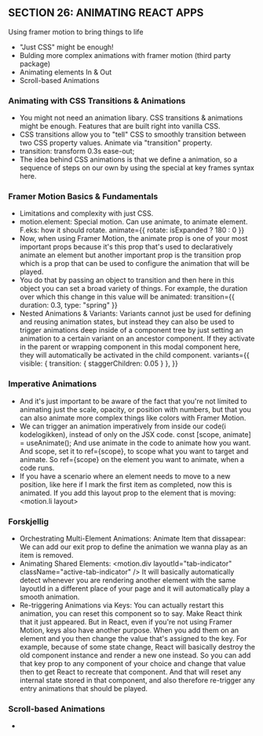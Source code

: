 ## SECTION 26: ANIMATING REACT APPS

Using framer motion to bring things to life

- "Just CSS" might be enough!
- Bulding more complex animations with framer motion (third party package)
- Animating elements In & Out
- Scroll-based Animations

### Animating with CSS Transitions & Animations

- You might not need an animation libary. CSS transitions & animations might be enough. Features that are built right into vanilla CSS.
- CSS transitions allow you to "tell" CSS to smoothly transition between two CSS property values. Animate via "transition" property.
- transition: transform 0.3s ease-out;
- The idea behind CSS animations is that we define a animation, so a sequence of steps on our own by using the special at key frames syntax here.

### Framer Motion Basics & Fundamentals

- Limitations and complexity with just CSS.
- motion.element: Special motion. Can use animate, to animate element. F.eks: how it should rotate. animate={{ rotate: isExpanded ? 180 : 0 }}
- Now, when using Framer Motion, the animate prop is one of your most important props because it's this prop that's used to declaratively animate an element but another important prop is the transition prop which is a prop that can be used to configure the animation that will be played.
- You do that by passing an object to transition and then here in this object you can set a broad variety of things. For example, the duration over which this change in this value will be animated: transition={{ duration: 0.3, type: "spring" }}
- Nested Animations & Variants: Variants cannot just be used for defining and reusing animation states, but instead they can also be used to trigger animations deep inside of a component tree by just setting an animation to a certain variant on an ancestor component. If they activate in the parent or wrapping component in this modal component here, they will automatically be activated in the child component.
  variants={{
              visible: { transition: { staggerChildren: 0.05 } },
            }}

### Imperative Animations

- And it's just important to be aware of the fact that you're not limited to animating just the scale, opacity, or position with numbers, but that you can also animate more complex things like colors with Framer Motion.
- We can trigger an animation imperatively from inside our code(i kodelogikken), instead of only on the JSX code. const [scope, animate] = useAnimate(); And use animate in the code to animate how you want. And scope, set it to ref={scope}, to scope what you want to target and animate. So ref={scope} on the element you want to animate, when a code runs.
- If you have a scenario where an element needs to move to a new position, like here if I mark the first item as completed, now this is animated. If you add this layout prop to the element that is moving: <motion.li layout>

### Forskjellig

- Orchestrating Multi-Element Animations: Animate Item that dissapear: We can add our exit prop to define the animation we wanna play as an item is removed.
- Animating Shared Elements:
  <motion.div layoutId="tab-indicator" className="active-tab-indicator" />
  It will basically automatically detect whenever you are rendering another element with the same layoutId in a different place of your page and it will automatically play a smooth animation.
- Re-triggering Animations via Keys: You can actually restart this animation, you can reset this component so to say. Make React think that it just appeared. But in React, even if you're not using Framer Motion, keys also have another purpose. When you add them on an element and you then change the value that's assigned to the key. For example, because of some state change, React will basically destroy the old component instance and render a new one instead. So you can add that key prop to any component of your choice and change that value then to get React to recreate that component. And that will reset any internal state stored in that component, and also therefore re-trigger any entry animations that should be played.

### Scroll-based Animations

-
